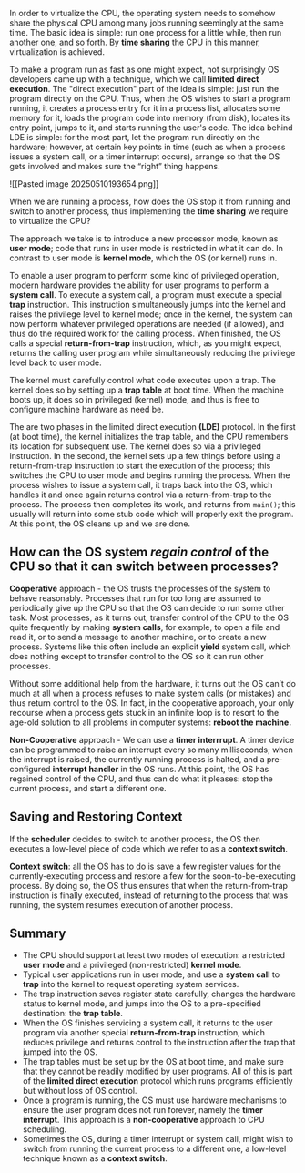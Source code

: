 In order to virtualize the CPU, the operating system needs to somehow share the physical CPU among many jobs running seemingly at the same time. The basic idea is simple: run one process for a little while, then run another one, and so forth. By **time sharing** the CPU in this manner, virtualization is achieved.

To make a program run as fast as one might expect, not surprisingly OS developers came up with a technique, which we call **limited direct execution**. The "direct execution" part of the idea is simple: just run the program directly on the CPU. Thus, when the OS wishes to start a program running, it creates a process entry for it in a process list, allocates some memory for it, loads the program code into memory (from disk), locates its entry point, jumps to it, and starts running the user's code.
	The idea behind LDE is simple: for the most part, let the program run directly on the hardware; however, at certain key points in time (such as when a process issues a system call, or a timer interrupt occurs), arrange so that the OS gets involved and makes sure the “right” thing happens.

![[Pasted image 20250510193654.png]]

When we are running a process, how does the OS stop it from running and switch to another process, thus implementing the **time sharing** we require to virtualize the CPU?

The approach we take is to introduce a new processor mode, known as **user mode**; code that runs in user mode is restricted in what it can do. In contrast to user mode is **kernel mode**, which the OS (or kernel) runs in.

To enable a user program to perform some kind of privileged operation, modern hardware provides the ability for user programs to perform a **system call**. To execute a system call, a program must execute a special **trap** instruction. This instruction simultaneously jumps into the kernel and raises the privilege level to kernel mode; once in the kernel, the system can now perform whatever privileged operations are needed (if allowed), and thus do the required work for the calling process. When finished, the OS calls a special **return-from-trap** instruction, which, as you might expect, returns the calling user program while simultaneously reducing the privilege level back to user mode.

The kernel must carefully control what code executes upon a trap. The kernel does so by setting up a **trap table** at boot time. When the machine boots up, it does so in privileged (kernel) mode, and thus is free to configure machine hardware as need be.

The are two phases in the limited direct execution **(LDE)** protocol. In the first (at boot time), the kernel initializes the trap table, and the CPU remembers its location for subsequent use. The kernel does so via a privileged instruction. In the second, the kernel sets up a few things before using a return-from-trap instruction to start the execution of the process; this switches the CPU to user mode and begins running the process. When the process wishes to issue a system call, it traps back into the OS, which handles it and once again returns control via a return-from-trap to the process. The process then completes its work, and returns from `main()`; this usually will return into some stub code which will properly exit the program. At this point, the OS cleans up and we are done.

## **How can the OS system *regain control* of the CPU so that it can switch between processes?**

**Cooperative** approach - the OS trusts the processes of the system to behave reasonably. Processes that run for too long are assumed to periodically give up the CPU so that the OS can decide to run some other task. Most processes, as it turns out, transfer control of the CPU to the OS quite frequently by making **system calls**, for example, to open a file and read it, or to send a message to another machine, or to create a new process. Systems like this often include an explicit **yield** system call, which does nothing except to transfer control to the OS so it can run other processes.

Without some additional help from the hardware, it turns out the OS can’t do much at all when a process refuses to make system calls (or mistakes) and thus return control to the OS. In fact, in the cooperative approach, your only recourse when a process gets stuck in an infinite loop is to resort to the age-old solution to all problems in computer systems: **reboot the machine.**

**Non-Cooperative** approach - We can use a **timer interrrupt**. A timer device can be programmed to raise an interrupt every so many milliseconds; when the interrupt is raised, the currently running process is halted, and a pre-configured **interrupt handler** in the OS runs. At this point, the OS has regained control of the CPU, and thus can do what it pleases: stop the current process, and start a different one.

## **Saving and Restoring Context**

If the **scheduler** decides to switch to another process, the OS then executes a low-level piece of code which we refer to as a **context switch**.

**Context switch**: all the OS has to do is save a few register values for the currently-executing process and restore a few for the soon-to-be-executing process.
	By doing so, the OS thus ensures that when the return-from-trap instruction is finally executed, instead of returning to the process that was running, the system resumes execution of another process.

## **Summary**

- The CPU should support at least two modes of execution: a restricted **user mode** and a privileged (non-restricted) **kernel mode**.
- Typical user applications run in user mode, and use a **system call** to **trap** into the kernel to request operating system services.
- The trap instruction saves register state carefully, changes the hardware status to kernel mode, and jumps into the OS to a pre-specified destination: the **trap table**.
- When the OS finishes servicing a system call, it returns to the user program via another special **return-from-trap** instruction, which reduces privilege and returns control to the instruction after the trap that jumped into the OS.
- The trap tables must be set up by the OS at boot time, and make sure that they cannot be readily modified by user programs. All of this is part of the **limited direct execution** protocol which runs programs efficiently but without loss of OS control.
- Once a program is running, the OS must use hardware mechanisms to ensure the user program does not run forever, namely the **timer interrupt**. This approach is a **non-cooperative** approach to CPU scheduling.
- Sometimes the OS, during a timer interrupt or system call, might wish to switch from running the current process to a different one, a low-level technique known as a **context switch**.